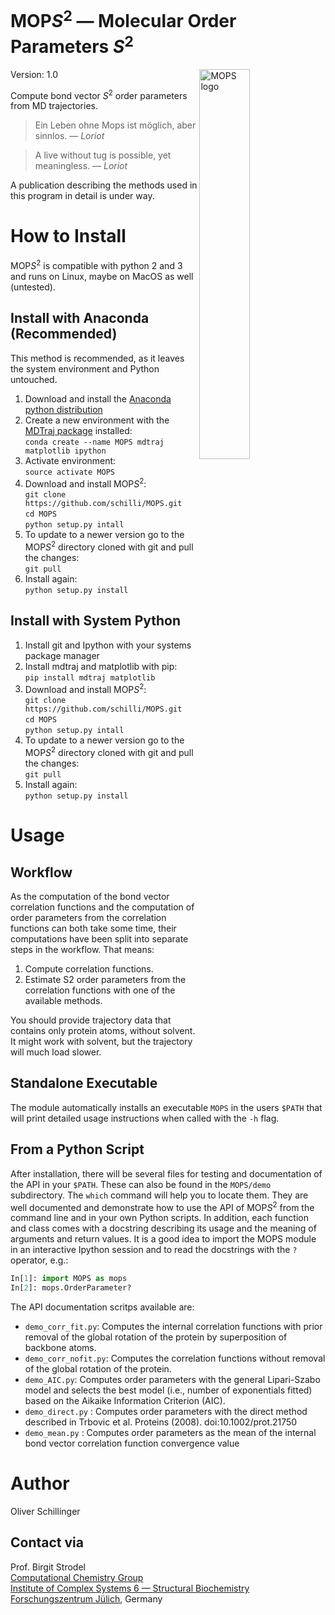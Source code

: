 # MOP*S*<sup>2</sup> &mdash; Molecular Order Parameters *S*<sup>2</sup>

<!-- Logo from https://pixabay.com/p-827711 ; License: CC0 Public Domain, Free for commercial use, No attribution required -->
<a href="https://github.com/schilli/MOPS">
    <img src="https://github.com/schilli/MOPS/blob/master/mops_small.png" alt="MOPS logo" title="MOPS" align="right" width=40% />
</a> 
 
Version: 1.0

<!-- MOP*S*<sup>2</sup> &mdash; Molecular Order Parameters *S*<sup>2</sup> -->

Compute bond vector *S*<sup>2</sup> order parameters from MD trajectories.

> Ein Leben ohne Mops ist möglich, aber sinnlos. &mdash; *Loriot*  

> A live without tug is possible, yet meaningless. &mdash; *Loriot*  

A publication describing the methods used in this program in detail is under way.



# How to Install
MOP*S*<sup>2</sup> is compatible with python 2 and 3 and runs on Linux, maybe on MacOS as well (untested).  

## Install with Anaconda (Recommended)
This method is recommended, as it leaves the system environment and Python untouched.

1. Download and install the [Anaconda python distribution](https://www.continuum.io/downloads "Continuum Analytics Anaconda download")
2. Create a new environment with the [MDTraj package](https://github.com/mdtraj/mdtraj "MDTraj") installed:  
`conda create --name MOPS mdtraj matplotlib ipython`
3. Activate environment:  
`source activate MOPS`
4. Download and install MOP*S*<sup>2</sup>:  
`git clone https://github.com/schilli/MOPS.git`  
`cd MOPS`  
`python setup.py intall`
5. To update to a newer version go to the MOP*S*<sup>2</sup> directory cloned with git and pull the changes:  
`git pull`  
6. Install again:  
`python setup.py install`

## Install with System Python
1. Install git and Ipython with your systems package manager
2. Install mdtraj and matplotlib with pip:  
`pip install mdtraj matplotlib`
2. Download and install MOP*S*<sup>2</sup>:  
`git clone https://github.com/schilli/MOPS.git`  
`cd MOPS`  
`python setup.py intall` 
3. To update to a newer version go to the MOP*S*<sup>2</sup> directory cloned with git and pull the changes:  
`git pull`  
4. Install again:  
`python setup.py install`
 

# Usage

## Workflow
As the computation of the bond vector correlation functions and the computation of order parameters from the correlation functions can both take some time,
their computations have been split into separate steps in the workflow.
That means:
1. Compute correlation functions.
2. Estimate S2 order parameters from the correlation functions with one of the available methods.

You should provide trajectory data that contains only protein atoms, without solvent.
It might work with solvent, but the trajectory will much load slower.

## Standalone Executable

The module automatically installs an executable `MOPS` in the users `$PATH` that will print detailed usage instructions when called with the `-h` flag.

## From a Python Script
After installation, there will be several files for testing and documentation of the API in your `$PATH`.
These can also be found in the `MOPS/demo` subdirectory.
The `which` command will help you to locate them.
They are well documented and demonstrate how to use the API of MOP*S*<sup>2</sup> from the command line and in your own Python scripts.
In addition, each function and class comes with a docstring describing its usage and the meaning of arguments and return values.
It is a good idea to import the MOPS module in an interactive Ipython session and to read the docstrings with the `?` operator, e.g.:  
```python
In[1]: import MOPS as mops
In[2]: mops.OrderParameter?
```

The API documentation scritps available are:
* `demo_corr_fit.py`: Computes the internal correlation functions with prior removal of the global rotation of the protein by superposition of backbone atoms.
* `demo_corr_nofit.py`: Computes the correlation functions without removal of the global rotation of the protein.
* `demo_AIC.py`: Computes order parameters with the general Lipari-Szabo model and selects the best model (i.e., number of exponentials fitted) based on the Aikaike Information Criterion (AIC).
* `demo_direct.py` : Computes order parameters with the direct method described in Trbovic et al. Proteins (2008). doi:10.1002/prot.21750
* `demo_mean.py` : Computes order parameters as the mean of the internal bond vector correlation function convergence value


# Author
Oliver Schillinger

## Contact via
Prof. Birgit Strodel  
[Computational Chemistry Group](http://www.strodel.info/ "strodel.info")  
[Institute of Complex Systems 6 &mdash; Structural Biochemistry](http://www.fz-juelich.de/ics/ics-6/EN "ICS-6 Webpage")  
[Forschungszentrum Jülich](http://www.fz-juelich.de/portal/EN "FZJ Webpage"), Germany  
 



